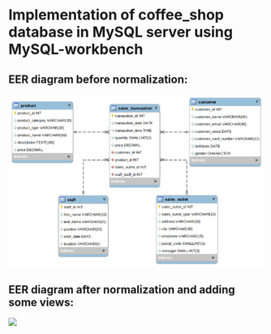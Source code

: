 # Implementation of coffee_shop database in MySQL server using MySQL-workbench
## EER diagram before normalization:
![](https://github.com/Viktor-Sok/Data-Engineering-MLOps/blob/main/Databases/MySQL_Database_coffee_shop/EER_models_images/Non-normilized_EER_Coffee_Shop_model.png)
## EER diagram after normalization and adding some views:
![](https://github.com/Viktor-Sok/Data-Engineering-MLOps/blob/main/Databases/MySQL_Database_coffee_shop/EER_models_images/Normilized_EER_Coffee_Shop_model.png)

